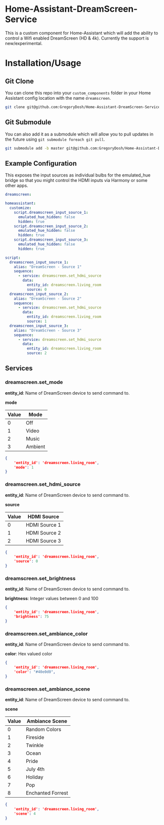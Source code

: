 # Home-Assistant-DreamScreen-Service
This is a custom component for Home-Assistant which will add the ability to control a Wifi enabled DreamScreen (HD & 4k).  Currently the support is new/experimental.

# Installation/Usage

## Git Clone
You can clone this repo into your `custom_components` folder in your Home Assistant config location with the name `dreamscreen`.
```bash
git clone git@github.com:GregoryDosh/Home-Assistant-DreamScreen-Service.git dreamscreen
```

## Git Submodule
You can also add it as a submodule which will allow you to pull updates in the future using `git submodule foreach git pull`.
```bash
git submodule add -b master git@github.com:GregoryDosh/Home-Assistant-DreamScreen-Service.git dreamscreen
```


## Example Configuration
This exposes the input sources as individual bulbs for the emulated_hue bridge so that you might control the HDMI inputs via Harmony or some other apps.

```yaml
dreamscreen:

homeassistant:
  customize:
    script.dreamscreen_input_source_1:
      emulated_hue_hidden: false
      hidden: true
    script.dreamscreen_input_source_2:
      emulated_hue_hidden: false
      hidden: true
    script.dreamscreen_input_source_3:
      emulated_hue_hidden: false
      hidden: true

script:
  dreamscreen_input_source_1:
    alias: "DreamScreen - Source 1"
    sequence:
      - service: dreamscreen.set_hdmi_source
        data:
          entity_id: dreamscreen.living_room
          source: 0
  dreamscreen_input_source_2:
    alias: "DreamScreen - Source 2"
    sequence:
      - service: dreamscreen.set_hdmi_source
        data:
          entity_id: dreamscreen.living_room
          source: 1
  dreamscreen_input_source_3:
    alias: "DreamScreen - Source 3"
    sequence:
      - service: dreamscreen.set_hdmi_source
        data:
          entity_id: dreamscreen.living_room
          source: 2

```

## Services
### dreamscreen.set_mode
**entity_id**: Name of DreamScreen device to send command to.

**mode**

| Value | Mode |
| - | - |
| 0 | Off |
| 1 | Video |
| 2 | Music |
| 3 | Ambient|

```json
{
    'entity_id': 'dreamscreen.living_room',
    'mode': 1
}
```

### dreamscreen.set_hdmi_source
**entity_id**: Name of DreamScreen device to send command to.

**source**

| Value | HDMI Source |
| - | - |
| 0 | HDMI Source 1 |
| 1 | HDMI Source 2 |
| 2 | HDMI Source 3 |

```json
{
    'entity_id': 'dreamscreen.living_room',
    'source': 0
}
```

### dreamscreen.set_brightness
**entity_id**: Name of DreamScreen device to send command to.

**brightness**: Integer values between 0 and 100
```json
{
    'entity_id': 'dreamscreen.living_room',
    'brightness': 75
}
```

### dreamscreen.set_ambiance_color
**entity_id**: Name of DreamScreen device to send command to.

**color**: Hex valued color
```json
{
    'entity_id': 'dreamscreen.living_room',
    'color': "#40e0d0",
}
```

### dreamscreen.set_ambiance_scene
**entity_id**: Name of DreamScreen device to send command to.

**scene**

| Value | Ambiance Scene |
| - | - |
| 0 | Random Colors |
| 1 | Fireside |
| 2 | Twinkle |
| 3 | Ocean|
| 4 | Pride|
| 5 | July 4th|
| 6 | Holiday|
| 7 | Pop|
| 8 | Enchanted Forrest|

```json
{
    'entity_id': 'dreamscreen.living_room',
    'scene': 4
}
```
